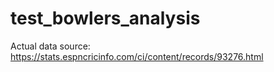 # test_bowlers_analysis
Actual data source: https://stats.espncricinfo.com/ci/content/records/93276.html
